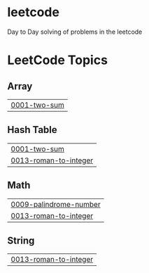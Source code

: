 # leetcode
Day to Day solving of problems in the leetcode

<!---LeetCode Topics Start-->
# LeetCode Topics
## Array
|  |
| ------- |
| [0001-two-sum](https://github.com/Nareshk7800/leetcode/tree/master/0001-two-sum) |
## Hash Table
|  |
| ------- |
| [0001-two-sum](https://github.com/Nareshk7800/leetcode/tree/master/0001-two-sum) |
| [0013-roman-to-integer](https://github.com/Nareshk7800/leetcode/tree/master/0013-roman-to-integer) |
## Math
|  |
| ------- |
| [0009-palindrome-number](https://github.com/Nareshk7800/leetcode/tree/master/0009-palindrome-number) |
| [0013-roman-to-integer](https://github.com/Nareshk7800/leetcode/tree/master/0013-roman-to-integer) |
## String
|  |
| ------- |
| [0013-roman-to-integer](https://github.com/Nareshk7800/leetcode/tree/master/0013-roman-to-integer) |
<!---LeetCode Topics End-->